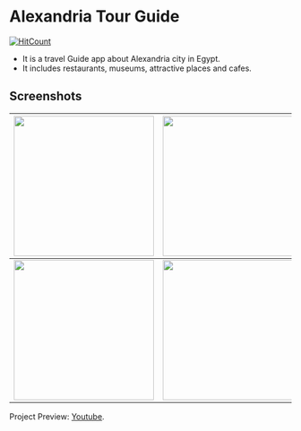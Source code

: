 # Alexandria Tour Guide
[![HitCount](http://hits.dwyl.com/Marwa-Eltayeb/Alexandria_Egypt.svg)](http://hits.dwyl.com/Marwa-Eltayeb/Alexandria_Egypt)

- It is a travel Guide app about Alexandria city in Egypt.
- It includes restaurants, museums, attractive places and cafes.

## Screenshots
| <img src="https://i.imgur.com/6Xz4pRH.jpg" width="250">  | <img src="https://i.imgur.com/eA21grr.jpg" width="250">  |
| ------------- | ------------- |
| <img src="https://i.imgur.com/2pSwEWV.png" width="250">  | <img src="https://i.imgur.com/gVqvASK.jpg" width="250">  |


Project Preview: [Youtube](https://youtu.be/hcJWEdV-3zc).



